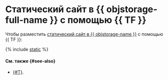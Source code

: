 # Статический сайт в {{ objstorage-full-name }} с помощью {{ TF }}

Чтобы разместить [статический сайт в {{ objstorage-name }}](./index.md) с помощью {{ TF }}:

{% include [static](../../../_tutorials/applied/static-terraform.md) %}

#### См. также {#see-also}

* [{#T}](./console.md).